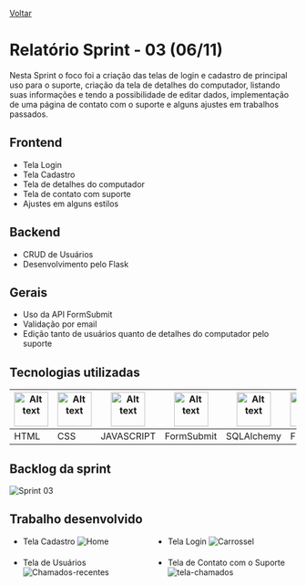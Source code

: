 <a href="../README.md">Voltar</a>

# Relatório Sprint - 03 (06/11)

Nesta Sprint o foco foi a criação das telas de login e cadastro de principal uso para o suporte, criação da tela de detalhes do computador, listando suas informações e tendo a possibilidade de editar dados, implementação de uma página de contato com o suporte e alguns ajustes em trabalhos passados.

## Frontend

<ul>
  <li>Tela Login</li>
  <li>Tela Cadastro</li>
  <li>Tela de detalhes do computador</li>
  <li>Tela de contato com suporte</li>
  <li>Ajustes em alguns estilos</li>
</ul>

## Backend

<ul>
  <li>CRUD de Usuários</li>
  <li>Desenvolvimento pelo Flask</li>
</ul>

## Gerais

<ul>
  <li>Uso da API FormSubmit</li>
  <li>Validação por email</li>
  <li>Edição tanto de usuários quanto de detalhes do computador pelo suporte</li>
</ul>

## Tecnologias utilizadas

<table>
<thead>
    <th><img
  src="https://user-images.githubusercontent.com/89823203/188508559-2e9b2add-9fb0-427f-b812-3201f43f9c57.png"
  alt="Alt text"
  title="Optional title"
  style="display: inline-block; margin: 0 auto; width: 60px"></th>
  <th><img
  src="https://user-images.githubusercontent.com/89823203/188508718-75027df1-8a91-4a47-94b5-ce2664c6f2be.png"
  alt="Alt text"
  title="Optional title"
  style="display: inline-block; margin: 0 auto; width: 60px"></th>
  <th><img
  src="https://user-images.githubusercontent.com/89823203/190717820-53e9f06b-1aec-4e46-91e1-94ea2cf07100.svg"
  alt="Alt text"
  title="Optional title"
  style="display: inline-block; margin: 0 auto; width: 60px"></th>
  <th><img
  src="https://formsubmit.io/static/app/images/formsubmit.png"
  alt="Alt text"
  title="Optional title"
  style="display: inline-block; margin: 0 auto; width: 60px"></th>
  <th><img
  src="https://user-images.githubusercontent.com/111662298/194792797-9a47cc21-1f66-40d9-8609-a7aff1f91aab.png"
  alt="Alt text"
  title="Optional title"
  style="display: inline-block; margin: 0 auto; width: 60px"></th>
  <th><img
  src="https://user-images.githubusercontent.com/111662298/194792817-77eeca0b-d33c-4b04-9094-4ec4d2c01c3a.png"
  alt="Alt text"
  title="Optional title"
  style="display: inline-block; margin: 0 auto; width: 60px"></th>
  <th><img
  src="https://user-images.githubusercontent.com/111662298/194792757-9e6fb775-18e9-49b8-a597-1008c6ea4b5a.png"
  alt="Alt text"
  title="Optional title"
  style="display: inline-block; margin: 0 auto; width: 60px"></th>
  </thead>
  <tbody>
    <td>HTML</td>
    <td>CSS</td>
    <td>JAVASCRIPT</td>
    <td>FormSubmit</td>
    <td>SQLAlchemy</td>
    <td>Flask</td>
    <td>Python</td>
  </tbody>
</table>

## Backlog da sprint
<img src="https://user-images.githubusercontent.com/111662298/200138125-e63f0203-4fe4-4ea1-b641-88bb618fdea6.png" alt="Sprint 03"/>

## Trabalho desenvolvido

<ul style="display: grid; gap: 20px; grid-template-columns: auto auto">
  <li>Tela Cadastro
    <img src="https://user-images.githubusercontent.com/111662298/200141104-00205bc7-eacb-4145-baaa-04efac4e0a2b.png" alt="Home"/>
  </li>
  <li>Tela Login
    <img src="https://user-images.githubusercontent.com/111662298/200141119-d0d6b583-0d2e-4728-aede-4f000bb3c9e0.png" alt="Carrossel"/>
  </li>
  <li>Tela de Usuários
    <img src="https://user-images.githubusercontent.com/111662298/200141139-c639d670-f0d6-4239-b80a-6bcff3d9f54e.png" alt="Chamados-recentes"/>
  </li>
  <li>Tela de Contato com o Suporte
    <img src="https://user-images.githubusercontent.com/111662298/200141160-8480cf19-bb14-486e-8a85-9bc6e6ae2b7b.png" alt="tela-chamados"/>
  </li>
</ul>

